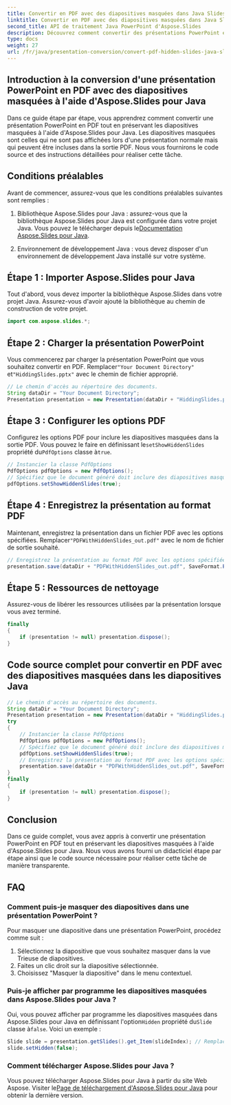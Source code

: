 ```yaml
---
title: Convertir en PDF avec des diapositives masquées dans Java Slides
linktitle: Convertir en PDF avec des diapositives masquées dans Java Slides
second_title: API de traitement Java PowerPoint d'Aspose.Slides
description: Découvrez comment convertir des présentations PowerPoint en PDF avec des diapositives masquées à l'aide d'Aspose.Slides pour Java. Suivez notre guide étape par étape avec le code source pour une génération transparente de PDF.
type: docs
weight: 27
url: /fr/java/presentation-conversion/convert-pdf-hidden-slides-java-slides/
---
```


## Introduction à la conversion d'une présentation PowerPoint en PDF avec des diapositives masquées à l'aide d'Aspose.Slides pour Java

Dans ce guide étape par étape, vous apprendrez comment convertir une présentation PowerPoint en PDF tout en préservant les diapositives masquées à l'aide d'Aspose.Slides pour Java. Les diapositives masquées sont celles qui ne sont pas affichées lors d'une présentation normale mais qui peuvent être incluses dans la sortie PDF. Nous vous fournirons le code source et des instructions détaillées pour réaliser cette tâche.

## Conditions préalables

Avant de commencer, assurez-vous que les conditions préalables suivantes sont remplies :

1.  Bibliothèque Aspose.Slides pour Java : assurez-vous que la bibliothèque Aspose.Slides pour Java est configurée dans votre projet Java. Vous pouvez le télécharger depuis le[Documentation Aspose.Slides pour Java](https://reference.aspose.com/slides/java/).

2. Environnement de développement Java : vous devez disposer d'un environnement de développement Java installé sur votre système.

## Étape 1 : Importer Aspose.Slides pour Java

Tout d'abord, vous devez importer la bibliothèque Aspose.Slides dans votre projet Java. Assurez-vous d'avoir ajouté la bibliothèque au chemin de construction de votre projet.

```java
import com.aspose.slides.*;
```

## Étape 2 : Charger la présentation PowerPoint

 Vous commencerez par charger la présentation PowerPoint que vous souhaitez convertir en PDF. Remplacer`"Your Document Directory"` et`"HiddingSlides.pptx"` avec le chemin de fichier approprié.

```java
// Le chemin d'accès au répertoire des documents.
String dataDir = "Your Document Directory";
Presentation presentation = new Presentation(dataDir + "HiddingSlides.pptx");
```

## Étape 3 : Configurer les options PDF

Configurez les options PDF pour inclure les diapositives masquées dans la sortie PDF. Vous pouvez le faire en définissant le`setShowHiddenSlides` propriété du`PdfOptions` classe à`true`.

```java
// Instancier la classe PdfOptions
PdfOptions pdfOptions = new PdfOptions();
// Spécifiez que le document généré doit inclure des diapositives masquées
pdfOptions.setShowHiddenSlides(true);
```

## Étape 4 : Enregistrez la présentation au format PDF

 Maintenant, enregistrez la présentation dans un fichier PDF avec les options spécifiées. Remplacer`"PDFWithHiddenSlides_out.pdf"` avec le nom de fichier de sortie souhaité.

```java
// Enregistrez la présentation au format PDF avec les options spécifiées
presentation.save(dataDir + "PDFWithHiddenSlides_out.pdf", SaveFormat.Pdf, pdfOptions);
```

## Étape 5 : Ressources de nettoyage

Assurez-vous de libérer les ressources utilisées par la présentation lorsque vous avez terminé.

```java
finally
{
    if (presentation != null) presentation.dispose();
}
```

## Code source complet pour convertir en PDF avec des diapositives masquées dans les diapositives Java

```java
// Le chemin d'accès au répertoire des documents.
String dataDir = "Your Document Directory";
Presentation presentation = new Presentation(dataDir + "HiddingSlides.pptx");
try
{
	// Instancier la classe PdfOptions
	PdfOptions pdfOptions = new PdfOptions();
	// Spécifiez que le document généré doit inclure des diapositives masquées
	pdfOptions.setShowHiddenSlides(true);
	// Enregistrez la présentation au format PDF avec les options spécifiées
	presentation.save(dataDir + "PDFWithHiddenSlides_out.pdf", SaveFormat.Pdf, pdfOptions);
}
finally
{
	if (presentation != null) presentation.dispose();
}
```

## Conclusion

Dans ce guide complet, vous avez appris à convertir une présentation PowerPoint en PDF tout en préservant les diapositives masquées à l'aide d'Aspose.Slides pour Java. Nous vous avons fourni un didacticiel étape par étape ainsi que le code source nécessaire pour réaliser cette tâche de manière transparente.

## FAQ

### Comment puis-je masquer des diapositives dans une présentation PowerPoint ?

Pour masquer une diapositive dans une présentation PowerPoint, procédez comme suit :
1. Sélectionnez la diapositive que vous souhaitez masquer dans la vue Trieuse de diapositives.
2. Faites un clic droit sur la diapositive sélectionnée.
3. Choisissez "Masquer la diapositive" dans le menu contextuel.

### Puis-je afficher par programme les diapositives masquées dans Aspose.Slides pour Java ?

 Oui, vous pouvez afficher par programme les diapositives masquées dans Aspose.Slides pour Java en définissant l'option`Hidden` propriété du`Slide` classe à`false`. Voici un exemple :

```java
Slide slide = presentation.getSlides().get_Item(slideIndex); // Remplacez slideIndex par l'index de la diapositive masquée
slide.setHidden(false);
```

### Comment télécharger Aspose.Slides pour Java ?

 Vous pouvez télécharger Aspose.Slides pour Java à partir du site Web Aspose. Visiter le[Page de téléchargement d'Aspose.Slides pour Java](https://releases.aspose.com/slides/java/) pour obtenir la dernière version.